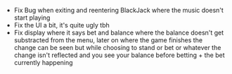 - Fix Bug when exiting and reentering BlackJack where the music doesn't start playing
- Fix the UI a bit, it's quite ugly tbh
- Fix display where it says bet and balance where the balance doesn't get substracted from the menu, later on where the game finishes the change can be seen but while choosing to stand or bet or whatever the change isn't reflected and you see your balance before betting + the bet currently happening 